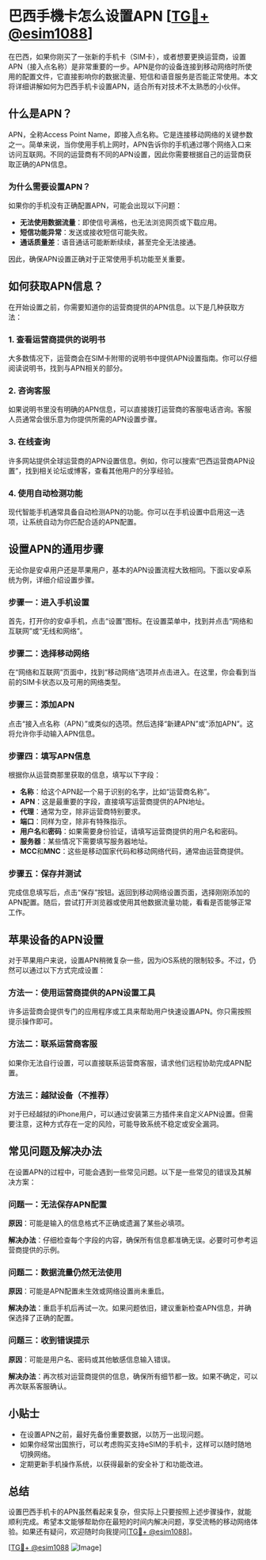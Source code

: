 # 巴西手機卡怎么设置APN [[TG💪+ @esim1088](https://t.me/s/esim1088)]

在巴西，如果你刚买了一张新的手机卡（SIM卡），或者想要更换运营商，设置APN（接入点名称）是非常重要的一步。APN是你的设备连接到移动网络时所使用的配置文件，它直接影响你的数据流量、短信和语音服务是否能正常使用。本文将详细讲解如何为巴西手机卡设置APN，适合所有对技术不太熟悉的小伙伴。

## 什么是APN？

APN，全称Access Point Name，即接入点名称。它是连接移动网络的关键参数之一。简单来说，当你使用手机上网时，APN告诉你的手机通过哪个网络入口来访问互联网。不同的运营商有不同的APN设置，因此你需要根据自己的运营商获取正确的APN信息。

### 为什么需要设置APN？

如果你的手机没有正确配置APN，可能会出现以下问题：
- **无法使用数据流量**：即使信号满格，也无法浏览网页或下载应用。
- **短信功能异常**：发送或接收短信可能失败。
- **通话质量差**：语音通话可能断断续续，甚至完全无法接通。

因此，确保APN设置正确对于正常使用手机功能至关重要。

## 如何获取APN信息？

在开始设置之前，你需要知道你的运营商提供的APN信息。以下是几种获取方法：

### 1. 查看运营商提供的说明书

大多数情况下，运营商会在SIM卡附带的说明书中提供APN设置指南。你可以仔细阅读说明书，找到与APN相关的部分。

### 2. 咨询客服

如果说明书里没有明确的APN信息，可以直接拨打运营商的客服电话咨询。客服人员通常会很乐意为你提供所需的APN设置步骤。

### 3. 在线查询

许多网站提供全球运营商的APN设置信息。例如，你可以搜索“巴西运营商APN设置”，找到相关论坛或博客，查看其他用户的分享经验。

### 4. 使用自动检测功能

现代智能手机通常具备自动检测APN的功能。你可以在手机设置中启用这一选项，让系统自动为你匹配合适的APN配置。

## 设置APN的通用步骤

无论你是安卓用户还是苹果用户，基本的APN设置流程大致相同。下面以安卓系统为例，详细介绍设置步骤。

### 步骤一：进入手机设置

首先，打开你的安卓手机，点击“设置”图标。在设置菜单中，找到并点击“网络和互联网”或“无线和网络”。

### 步骤二：选择移动网络

在“网络和互联网”页面中，找到“移动网络”选项并点击进入。在这里，你会看到当前的SIM卡状态以及可用的网络类型。

### 步骤三：添加APN

点击“接入点名称（APN）”或类似的选项。然后选择“新建APN”或“添加APN”。这将允许你手动输入APN信息。

### 步骤四：填写APN信息

根据你从运营商那里获取的信息，填写以下字段：
- **名称**：给这个APN起一个易于识别的名字，比如“运营商名称”。
- **APN**：这是最重要的字段，直接填写运营商提供的APN地址。
- **代理**：通常为空，除非运营商特别要求。
- **端口**：同样为空，除非有特殊指示。
- **用户名**和**密码**：如果需要身份验证，请填写运营商提供的用户名和密码。
- **服务器**：某些情况下需要填写服务器地址。
- **MCC**和**MNC**：这些是移动国家代码和移动网络代码，通常由运营商提供。

### 步骤五：保存并测试

完成信息填写后，点击“保存”按钮。返回到移动网络设置页面，选择刚刚添加的APN配置。随后，尝试打开浏览器或使用其他数据流量功能，看看是否能够正常工作。

## 苹果设备的APN设置

对于苹果用户来说，设置APN稍微复杂一些，因为iOS系统的限制较多。不过，仍然可以通过以下方式完成设置：

### 方法一：使用运营商提供的APN设置工具

许多运营商会提供专门的应用程序或工具来帮助用户快速设置APN。你只需按照提示操作即可。

### 方法二：联系运营商客服

如果你无法自行设置，可以直接联系运营商客服，请求他们远程协助完成APN配置。

### 方法三：越狱设备（不推荐）

对于已经越狱的iPhone用户，可以通过安装第三方插件来自定义APN设置。但需要注意，这种方式存在一定的风险，可能导致系统不稳定或安全漏洞。

## 常见问题及解决办法

在设置APN的过程中，可能会遇到一些常见问题。以下是一些常见的错误及其解决方案：

### 问题一：无法保存APN配置

**原因**：可能是输入的信息格式不正确或遗漏了某些必填项。

**解决办法**：仔细检查每个字段的内容，确保所有信息都准确无误。必要时可参考运营商提供的示例。

### 问题二：数据流量仍然无法使用

**原因**：可能是APN配置未生效或网络设置尚未重启。

**解决办法**：重启手机后再试一次。如果问题依旧，建议重新检查APN信息，并确保选择了正确的配置。

### 问题三：收到错误提示

**原因**：可能是用户名、密码或其他敏感信息输入错误。

**解决办法**：再次核对运营商提供的信息，确保所有细节都一致。如果不确定，可以再次联系客服确认。

## 小贴士

- 在设置APN之前，最好先备份重要数据，以防万一出现问题。
- 如果你经常出国旅行，可以考虑购买支持eSIM的手机卡，这样可以随时随地切换网络。
- 定期更新手机操作系统，以获得最新的安全补丁和功能改进。

## 总结

设置巴西手机卡的APN虽然看起来复杂，但实际上只要按照上述步骤操作，就能顺利完成。希望本文能够帮助你在最短的时间内解决问题，享受流畅的移动网络体验。如果还有疑问，欢迎随时向我提问[[TG💪+ @esim1088](https://t.me/s/esim1088)]。

[[TG💪+ @esim1088](https://t.me/s/esim1088) ![Image](https://i.postimg.cc/4NQfJmqS/Snipaste-2025-05-13-00-14-12.png)]